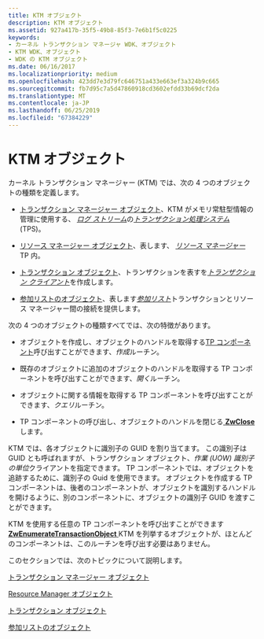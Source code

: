 ```yaml
---
title: KTM オブジェクト
description: KTM オブジェクト
ms.assetid: 927a417b-35f5-49b8-85f3-7e6b1f5c0225
keywords:
- カーネル トランザクション マネージャ WDK、オブジェクト
- KTM WDK、オブジェクト
- WDK の KTM オブジェクト
ms.date: 06/16/2017
ms.localizationpriority: medium
ms.openlocfilehash: 423dd7e3d79fc646751a433e663ef3a324b9c665
ms.sourcegitcommit: fb7d95c7a5d47860918cd3602efdd33b69dcf2da
ms.translationtype: MT
ms.contentlocale: ja-JP
ms.lasthandoff: 06/25/2019
ms.locfileid: "67384229"
---
```

# <a name="ktm-objects"></a>KTM オブジェクト


カーネル トランザクション マネージャー (KTM) では、次の 4 つのオブジェクトの種類を定義します。

-   [トランザクション マネージャー オブジェクト](transaction-manager-objects.md)、KTM がメモリ常駐型情報の管理に使用する、 [*ログ ストリーム*](transaction-processing-terms.md#ktm-term-log-stream)の[*トランザクション処理システム* ](transaction-processing-terms.md#ktm-term-transaction-processing-system) (TPS)。

-   [リソース マネージャー オブジェクト](resource-manager-objects.md)、表します、 [*リソース マネージャー* ](transaction-processing-terms.md#ktm-term-resource-manager) TP 内。

-   [トランザクション オブジェクト](transaction-objects.md)、トランザクションを表すを[*トランザクション クライアント*](transaction-processing-terms.md#ktm-term-transactional-client)を作成します。

-   [参加リストのオブジェクト](enlistment-objects.md)、表します[*参加リスト*](transaction-processing-terms.md#ktm-term-enlistment)トランザクションとリソース マネージャー間の接続を提供します。

次の 4 つのオブジェクトの種類すべてでは、次の特徴があります。

-   オブジェクトを作成し、オブジェクトのハンドルを取得する[TP コンポーネント](understanding-tps-components.md)呼び出すことができます、*作成*ルーチン。

-   既存のオブジェクトに追加のオブジェクトのハンドルを取得する TP コンポーネントを呼び出すことができます、*開く*ルーチン。

-   オブジェクトに関する情報を取得する TP コンポーネントを呼び出すことができます、*クエリ*ルーチン。

-   TP コンポーネントの呼び出し、オブジェクトのハンドルを閉じる[ **ZwClose**](https://docs.microsoft.com/windows-hardware/drivers/ddi/content/ntifs/nf-ntifs-ntclose)します。

KTM では、各オブジェクトに識別子の GUID を割り当てます。 この識別子は GUID とも呼ばれますが、トランザクション オブジェクト、*作業 (UOW) 識別子の単位*クライアントを指定できます。 TP コンポーネントでは、オブジェクトを追跡するために、識別子の Guid を使用できます。 オブジェクトを作成する TP コンポーネントは、後者のコンポーネントが、オブジェクトを識別するハンドルを開けるように、別のコンポーネントに、オブジェクトの識別子 GUID を渡すことができます。

KTM を使用する任意の TP コンポーネントを呼び出すことができます[ **ZwEnumerateTransactionObject** ](https://docs.microsoft.com/windows-hardware/drivers/ddi/content/wdm/nf-wdm-ntenumeratetransactionobject) KTM を列挙するオブジェクトが、ほとんどのコンポーネントは、このルーチンを呼び出す必要はありません。

このセクションでは、次のトピックについて説明します。

[トランザクション マネージャー オブジェクト](transaction-manager-objects.md)

[Resource Manager オブジェクト](resource-manager-objects.md)

[トランザクション オブジェクト](transaction-objects.md)

[参加リストのオブジェクト](enlistment-objects.md)

 

 





